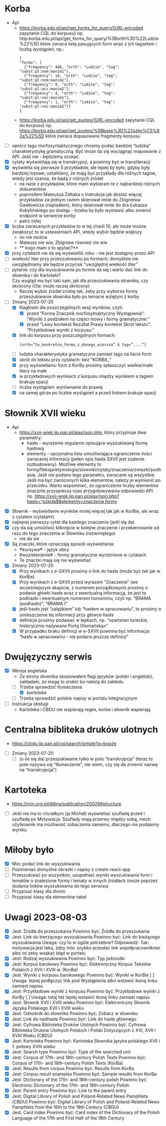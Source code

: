 # Korba
- Api
  - https://korba.edu.pl/api/get_forms_for_query/{URL-encoded zapytanie CQL do korpusu}
    np. http:korba.edu.pl/api/get_forms_for_query/%5Borth%3D%22Ludzie%22%5D
    które zwraca listę pasujących form wraz z ich tagsetem i liczbą wystąpień, np.:
    ```
    {
    "forms": [
      {"frequency": 446, "orth": "Ludzie", "tag": "subst:pl:nom:manim1"},
      {"frequency": 14, "orth": "Ludzie", "tag": "subst:pl:nom:manim2"},
      {"frequency": 9, "orth": "Ludzie", "tag": "subst:pl:acc:manim2"},
      {"frequency": 4, "orth": "Ludzie", "tag": "subst:pl:voc:manim1"},
      {"frequency": 1, "orth": "Ludzie", "tag": "subst:pl:voc:manim2"}]
    }
    ```
  - https://korba.edu.pl/api/get_quotes/{URL-encoded zapytanie CQL do korpusu}
    np. https://korba.edu.pl/api/get_quotes/%5Bbase%3D%22szko%C5%82a%22%5D
    które zwraca dopasowane fragmenty korpusu
- [ ] oprócz tagu morfosyntaktycznego chcemy podać bardziej “ludzką” charakterystykę gramatyczną. 
      Być może da się wyciągnąć mapowanie z API. Jeśli nie - będziemy szukać.
- [x] cytaty wyświetlają się w transkrypcji, a powinny być w transliteracji
- [x] wyświetla się pierwsze 5 przykładów, ale lepiej by było, gdyby były bardziej losowe;
      ustaliliśmy, że mają być przykłady dla różnych tagów, wtedy jest szansa,
      że będą z różnych źródeł
  - na razie z przykładów, które mam wybieram te z najbardziej różnych dokumentów
  - poprosiłem Mateusza Żółtaka o instrukcje jak dostać więcej przykładów za jednym razem
    skierował mnie do Zbigniewa Gawłowicza (napisałem), 
    który skierował mnie do dra Łukasza Kobylińskiego po dostęp - trzeba by było wystawić albo
    zmienić endpoint w serwerze korby
  - patrz niżej
- [x] liczba zwracanych przykładów to w tej chwili 10, ale może można zwiększyć to w ustawieniach APi,
  wtedy wybór będzie większy
  - no nie można
  - Mateusz nie wie, Zbigniew również nie wie
  - ** kogo mam o to spytać?**
- [x] przy cytatach nie da się wyświetlić roku - nie jest dostępny przez API
- [ ] wielkość liter przy przeszukiwaniu po formach: domyślnie nie uwzględniamy
  ale będzie przycisk “uwzględnij wielkość liter”
- [ ] pytanie: czy dla wyszukiwania po formie da się i warto dać link do słownika i do Kartoteki?  
  Czy wygląd ma być taki sam, jak dla przeszukiwania słownika, czy skrócony
  (Ola: może raczej skrócony)
  - Raczej wybór źródeł zrobię tak, żeby przy wyborze formy przeszukiwanie słownika było po lemacie
    wziętym z korby
- [ ] Zmiany 2023-07-20
  - [x] Nagłówki dla poszczególnych sesji wyników, czyli:
    - [x] przed “Forma Znacznik morfosytnaktyczny Wystąpienia”: “Wyniki z podziałem na części mowy i formy gramatyczne:”
    - [x] przed “Lewy kontekst Rezultat Prawy kontekst Skrót tekstu”: “Przykładowe wyniki z korpusu:”
  - [x] link do korpusu przy poszczególnych formach:
    ```
    [orth=”ta_konkretna_forma_z_danego_wiersza” & tag=”....”]
    ```
  - [ ] ludzka charakterystyka gramatyczna zamiast tagu na liście form
  - [x] skrót do tekstu przy cytatach: bez “KORBA_”
  - [x] przy wyświetlaniu form z KorBy prosimy spłaszczyć wielkie/małe litery na małe
  - [x] w przykładowych wynikach z korpusu między wynikiem a tagiem brakuje spacji
  - [ ] liczba wystąpień: wyrównanie do prawej
  - [x] na samej górze po liczbie wystąpień a przed linkiem brakuje spacji
# Słownik XVII wieku
- Api
  - https://xvii-wiek.ijp.pan.pl/ajax/json.php, który przyjmuje dwa parametry:
    - hasło - wyrażenie regularne opisujące wyszukiwaną formę hasłową
    - elementy - opcjonalna lista umożliwiająca ograniczenie ilości zwracanej informacji
      (pełen opis hasła SXVII jest szalenie rozbudowany).
      Możliwe elementy to formy/fleksja/etymologia/slowniki/cytaty/znaczenia/zwiazki/podhasla.
      Jeśli nie podano tego parametru, zwracane są wszystkie.
      Jeśli ma być zwróconych kilka elementów, należy je wymienić po przecinku.
      Warto wspomnieć, że ograniczenie liczby elementów znacznie przyspiesza
      czas przygotowywania odpowiedzi API.
      np. https://xvii-wiek.ijp.pan.pl/ajax/json.php?haslo=^szkoła$&elementy=znaczenia,formy
- [x] Słownik - wyświetlanie wyników mniej więcej tak jak w KorBie, ale wraz z cytatem (cytatami)
- [x] najlepiej pierwszy cytat dla każdego znaczenia (jeśli się da) 
- [x] czy da się umożliwić kliknięcie w kolejne znaczenie
  i przekierowanie od razu do tego znaczenia w Słowniku (rozwiniętego)
    - nie da sie 
- [x] Są znaczki, które oznaczają sposób wyświetlania:
    - ®kursywa® - język obcy
    - #wyzielenienie# - formy gramatyczne wyróżnione w cytatach
    - Te znaczki mają się nie wyświetlać
- [x] Zmiany 2023-07-20
  - [x] Przy wynikach z e-SXVII prosimy o link do hasła (może być tak jak w KorBie)
  - [x] Przy wynikach z e-SXVII przed wyrazem “Znaczenia” (we wcześniejszym akapicie, z numerem porządkowym)
    prosimy o podanie główki hasła wraz z ewentualną informacją, że jest to podhasło i ewentualnym numerem homonimu,
    czyli np. “BRAMA (podhasło)”, “BRAMA I”
  - [x] jeśli hasło jest “zalążkiem” lub “hasłem w opracowaniu”, to prosimy o umieszczenie tej informacji przy główce hasła
  - [x] definicje prosimy podawać w łapkach, np. “»państwo tureckie, historycznie nazywane Portą Otomańską«”
  - [x] W przypadku braku definicji w e-SXVII powinna być informacja: “hasło w opracowaniu - nie podano jeszcze definicji”

# Dwujęzyczny serwis
- [x] Wersja angielska
  - Ze strony słownika skopiowałem flagi języków (polski i angielski), zakładam, że mogę to zrobić bo należą do zakładu
  - [ ] Trzeba sprawdzić tłumaczenia
    - [x] *kartoteka*
  - [ ] Trzeba sprawdzić polskie napisy w portalu integracyjnym
- [ ] Instrukcja obsługi
  - Kartoteka i CBDU nie wspierają regex, korba i słownik wspierają

# Centralna bibliteka druków ulotnych
- https://cbdu.ijp.pan.pl/cgi/search/simple?q=książę
- [ ] Zmiany 2023-07-20
  - [ ] (o ile się da) przeszukiwanie tylko w polu “transkrypcja”
    (teraz to pole nazywa się “tłumaczenie”, nie wiem, czy się da zmienić nazwę na “transkrypcja”)

# Kartoteka
- https://rcin.org.pl/dlibra/publication/20029#structure
- [ ] Jeśli nie ma to chciałbym (ja Michał) wyświetlać szufladę przed i szufladę po
  Motywacja: Szuflady mają przerwy między sobą, niech użytkownik ma możliwość zobaczenia samemu,
  dlaczego nie podajemy wyniku

# Miłoby było
- [x] Móc podać link do wyszukiwania
- [ ] Pozmieniać domyślne obrazki i napisy z create-react-app
- [ ] Przeszukiwać po wszystkim, uzupełniać wyniki wyszukiwania form i lematów o znalezione formy i lematy w innych
  źródłach (może poprzez dodania linków wyszukiwania do tego serwisu)
- [ ] Przypisać klasy dla divom
- [ ] Przypisać klasy dla elementów tabel

# Uwagi 2023-08-03 
- [x] Jest: Żródła do przeszukania
  Powinno być: Źródła do przeszukania
- [x] Jest: Link do bierzącego wyszukiwania
  Powinno być: Link do bieżącego wyszukiwania
  Uwaga: czy to w ogóle potrzebne?
  Odpowiedź: Tak: motywacja jest taka, żeby móc szybko przesłać link współpracownikowi albo mi żeby wsakać błąd w portalu
- [x] Jest: Rodzaj wyszukiwania
  Powinno być: Typ jednostki
- [x] Jest: Korpus barokowy
  Powinno być: Elektroniczny Korpus Tekstów Polskich z XVII i XVIII w. (KorBa)
- [x] Jest: Wyniki z korpusu barokowego
  Powinno być: Wyniki w KorBie
  [ ] Uwaga: lepiej podłączyć link pod Wystąpienia albo wstawić ikonę linku zamiast napisu
- [x] Jest: Przykładowe wyniki z korpusu
  Powinno być: Przykładowe wyniki z KorBy
  [ ] Uwaga: tutaj też lepiej wstawić ikonę linku zamiast napisu
- [x] Jest: Słownik XVII i XVIII wieku
  Powinno być: Elektroniczny Słownik Języka Polskiego XVII i XVIII wieku
- [x] Jest: Odnośnik do słownika
  Powinno być: Zobacz w słowniku
- [x] Jest: Link do nadhasła
  Powinno być: Link do hasła głównego
- [x] Jest: Cyfrowa Biblioteka Druków Ulotnych
  Powinno być: Cyfrowa Biblioteka Druków Ulotnych Polskich i Polski Dotyczących z XVI, XVII i XVIII Wieku (CBDU)
- [x] Jest: Kartoteka
  Powinno być: Kartoteka Słownika języka polskiego XVII i 1. połowy XVIII wieku
- [x] Jest: Search type
  Powinno być: Type of the searched unit
- [x] Jest: Corpus of 17th- and 18th-century Polish Texts
  Powinno być: Corpus of 17th- and 18th-century Polish Texts (KorBa)
- [x] Jest: Results from corpus
  Powinno być: Results from KorBa
- [x] Jest: Corpus result examples
  Powinno być: Sample results from KorBa
- [x] Jest: Dictionary of the 17th- and 18th-century polish
  Powinno być: Electronic Dictionary of the 17th- and 18th-century Polish
- [x] Jest: Parent entry
  Powinno być: Link to the parent entry
- [x] Jest: Digital Library of Polish and Poland-Related News Pamphlets (CBDU)
  Powinno być: Digital Library of Polish and Poland-Related News Pamphlets from the 16th to the 18th Century (CBDU)
- [x] Jest: Card index
  Powinno być: Card index of the Dictionary of the Polish Language of the 17th and First Half of the 18th Century